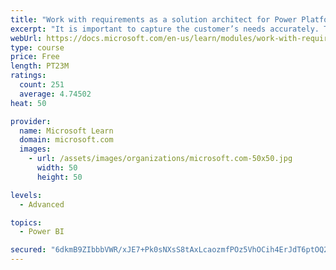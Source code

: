 ```yaml
---
title: "Work with requirements as a solution architect for Power Platform and Dynamics 365"
excerpt: "It is important to capture the customer’s needs accurately. This module explains how to capture requirements and identify functional and non-functional items."
webUrl: https://docs.microsoft.com/en-us/learn/modules/work-with-requirements/
type: course
price: Free
length: PT23M
ratings:
  count: 251
  average: 4.74502
heat: 50

provider:
  name: Microsoft Learn
  domain: microsoft.com
  images:
    - url: /assets/images/organizations/microsoft.com-50x50.jpg
      width: 50
      height: 50

levels:
  - Advanced

topics:
  - Power BI

secured: "6dkmB9ZIbbbVWR/xJE7+Pk0sNXsS8tAxLcaozmfPOz5VhOCih4ErJdT6ptOQ2gP+RouzXYMDYdvn7brkQ+T/5RDJWv66otqdoO4kZFRDBnCOP6MbyxAaJS40xnps+DMGlTivg6T9REm5sKy9N84LMX7PCnOBhdcme6O4+ZILJ73YJckWzUoXN7Y+tzuBq0RK1jjkzVoBr6QatIDaUyEdKAK7tpLMhH+YCdZhz38PWoyrOkbIYag9GObrVEUQUZHMHFaS+mTwl7xnbD5a8z3uDlNgy93MRU7lTCoGoD9g4fPv6Am9WFsyT4+ZykQBiaAZIpKJv9rf+76oCO5bUibKQoTvf4wkwWvKUi40U9TqJutC8r9lFxwYX6eepZJT8aEKJw8NOy0nZCgWVDIE+FqyGfW/4mlTEjIp+vgN8morQrQ=;guicCjnAeJGa/oSKwBeMYg=="
---
```


